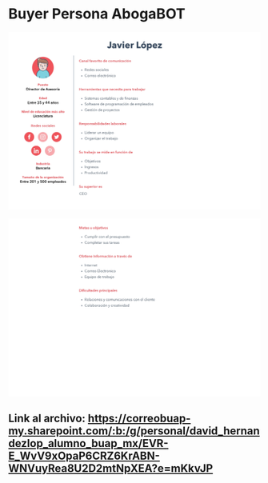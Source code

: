 # Buyer Persona AbogaBOT

![imageBuyerPersona](images/Buyer1.jpg)

![imageBuyerPersona](images/Buyer2.jpg)


## Link al archivo: https://correobuap-my.sharepoint.com/:b:/g/personal/david_hernandezlop_alumno_buap_mx/EVR-E_WvV9xOpaP6CRZ6KrABN-WNVuyRea8U2D2mtNpXEA?e=mKkvJP
